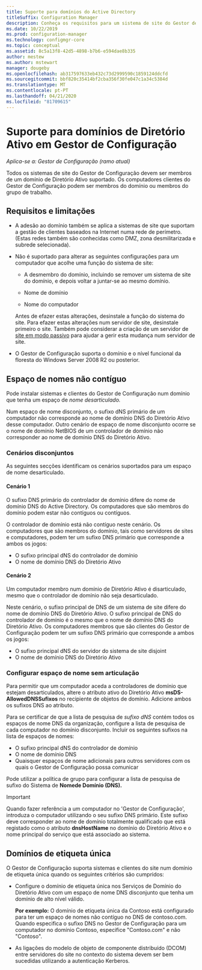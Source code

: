 ```yaml
---
title: Suporte para domínios do Active Directory
titleSuffix: Configuration Manager
description: Conheça os requisitos para um sistema de site do Gestor de Configuração num domínio de Diretório Ativo.
ms.date: 10/22/2019
ms.prod: configuration-manager
ms.technology: configmgr-core
ms.topic: conceptual
ms.assetid: 8c5a13f8-42d5-4898-b7b6-e594dae8b335
author: mestew
ms.author: mstewart
manager: dougeby
ms.openlocfilehash: ab317597633eb432c73d2999590c1859124ddcfd
ms.sourcegitcommit: bbf820c35414bf2cba356f30fe047c1a34c5384d
ms.translationtype: MT
ms.contentlocale: pt-PT
ms.lasthandoff: 04/21/2020
ms.locfileid: "81709615"
---
```

# <a name="support-for-active-directory-domains-in-configuration-manager"></a>Suporte para domínios de Diretório Ativo em Gestor de Configuração

*Aplica-se a: Gestor de Configuração (ramo atual)*

Todos os sistemas de site do Gestor de Configuração devem ser membros de um domínio de Diretório Ativo suportado. Os computadores clientes do Gestor de Configuração podem ser membros do domínio ou membros do grupo de trabalho.  

## <a name="requirements-and-limitations"></a>Requisitos e limitações

- A adesão ao domínio também se aplica a sistemas de site que suportam a gestão de clientes baseados na Internet numa rede de perímetro. (Estas redes também são conhecidas como DMZ, zona desmilitarizada e subrede selecionada).  

- Não é suportado para alterar as seguintes configurações para um computador que acolhe uma função do sistema de site:  

  - A desmembro do domínio, incluindo se remover um sistema de site do domínio, e depois voltar a juntar-se ao mesmo domínio.

  - Nome de domínio  

  - Nome do computador  

  Antes de efazer estas alterações, desinstale a função do sistema do site. Para efazer estas alterações num servidor de site, desinstale primeiro o site. Também pode considerar a criação de um servidor de [site em modo passivo](../../servers/deploy/configure/site-server-high-availability.md) para ajudar a gerir esta mudança num servidor de site.

- O Gestor de Configuração suporta o domínio e o nível funcional da floresta do Windows Server 2008 R2 ou posterior.<!-- SCCMDocs#1853 -->

## <a name="disjoint-namespace"></a><a name="bkmk_Disjoint"></a> Espaço de nomes não contíguo

Pode instalar sistemas e clientes do Gestor de Configuração num domínio que tenha um espaço de *nome desarticulado.*  

Num espaço de nome disconjunto, o sufixo dNS primário de um computador não corresponde ao nome de domínio DNS do Diretório Ativo desse computador. Outro cenário de espaço de nome disconjunto ocorre se o nome de domínio NetBIOS de um controlador de domínio não corresponder ao nome de domínio DNS do Diretório Ativo.  

### <a name="disjoint-scenarios"></a>Cenários disconjuntos

As seguintes secções identificam os cenários suportados para um espaço de nome desarticulado.  

#### <a name="scenario-1"></a>Cenário 1

O sufixo DNS primário do controlador de domínio difere do nome de domínio DNS do Active Directory. Os computadores que são membros do domínio podem estar não contíguos ou contíguos.

O controlador de domínio está não contíguo neste cenário. Os computadores que são membros do domínio, tais como servidores de sites e computadores, podem ter um sufixo DNS primário que corresponde a ambos os jogos:

- O sufixo principal dNS do controlador de domínio
- O nome de domínio DNS do Diretório Ativo

#### <a name="scenario-2"></a>Cenário 2

Um computador membro num domínio de Diretório Ativo é disarticulado, mesmo que o controlador de domínio não seja desarticulado.

Neste cenário, o sufixo principal de DNS de um sistema de site difere do nome de domínio DNS do Diretório Ativo. O sufixo principal de DNS do controlador de domínio é o mesmo que o nome de domínio DNS do Diretório Ativo. Os computadores membros que são clientes do Gestor de Configuração podem ter um sufixo DNS primário que corresponde a ambos os jogos:

- O sufixo principal dNS do servidor do sistema de site disjoint
- O nome de domínio DNS do Diretório Ativo

### <a name="configure-disjoint-namespace"></a>Configurar espaço de nome sem articulação

Para permitir que um computador aceda a controladores de domínio que estejam desarticulados, altere o atributo ativo do Diretório Ativo **msDS-AllowedDNSSufixos** no recipiente de objetos de domínio. Adicione ambos os sufixos DNS ao atributo.  

Para se certificar de que a lista de pesquisa de *sufixo dNS* contém todos os espaços de nome DNS da organização, configure a lista de pesquisa de cada computador no domínio disconjunto. Incluir os seguintes sufixos na lista de espaços de nomes:

- O sufixo principal dNS do controlador de domínio
- O nome de domínio DNS
- Quaisquer espaços de nome adicionais para outros servidores com os quais o Gestor de Configuração possa comunicar

Pode utilizar a política de grupo para configurar a lista de pesquisa de sufixo do Sistema de **Nomede Domínio (DNS).**  

> [!IMPORTANT]  
> Quando fazer referência a um computador no 'Gestor de Configuração', introduza o computador utilizando o seu sufixo DNS primário. Este sufixo deve corresponder ao nome de domínio totalmente qualificado que está registado como o atributo **dnsHostName** no domínio do Diretório Ativo e o nome principal do serviço que está associado ao sistema.  

## <a name="single-label-domains"></a><a name="bkmk_SLD"></a> Domínios de etiqueta única

O Gestor de Configuração suporta sistemas e clientes do site num domínio de etiqueta única quando os seguintes critérios são cumpridos:  

- Configure o domínio de etiqueta única nos Serviços de Domínio do Diretório Ativo com um espaço de nome DNS disconjunto que tenha um domínio de alto nível válido.  

  **Por exemplo:** O domínio de etiqueta única da Contoso está configurado para ter um espaço de nomes não contíguo no DNS de contoso.com. Quando especifica o sufixo DNS no Gestor de Configuração para um computador no domínio Contoso, especifice "Contoso.com" e não "Contoso".  

- As ligações do modelo de objeto de componente distribuído (DCOM) entre servidores do site no contexto do sistema devem ser bem sucedidas utilizando a autenticação Kerberos.  

